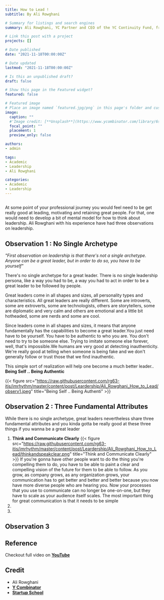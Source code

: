 ```yaml
---
title: How to Lead ! 
subtitle: By Ali Rowghani

# Summary for listings and search engines
summary: Ali Rowghani, YC Partner and CEO of the YC Continuity Fund, from his experience working with great leaders has **three observations on leadership**.. These observations, **answers many questions one might have** in his journey of leadership.. **Read If** you want to become good at leading, motivating, and retaining great people or you aren't sure what type of leader you are..

# Link this post with a project
projects: []

# Date published
date: "2021-11-18T00:00:00Z"

# Date updated
lastmod: "2021-11-18T00:00:00Z"

# Is this an unpublished draft?
draft: false

# Show this page in the Featured widget?
featured: false

# Featured image
# Place an image named `featured.jpg/png` in this page's folder and customize its options here.
image:
  caption: ""  
  #'Image credit: [**Unsplash**](https://www.ycombinator.com/library/6s-how-to-lead)'
  focal_point: ""
  placement: 1
  preview_only: false

authors:
- admin

tags:
- Academic
- Leadership
- Ali Rowghani

categories:
- Academic
- Leadership
---
```

##

At some point of your professional journey you would feel need to be get really good at leading, motivating and retaining great people. For that, one would need to develop a bit of mental model for how to think about leadership. Ali Rowghani with his experience have had three observations on leadership.

## Observation 1 : No Single Archetype

  *"First observation on leadership is that there's not a single archetype. Anyone can be a great leader, but in order to do so, you have to be yourself"*

There's no single archetype for a great leader. There is no single leadership persona, like a way you had to be, a way you had to act in order to be a great leader to be followed by people. 

Great leaders come in all shapes and sizes, all personality types and characteristics. All great leaders are really different. Some are introverts, some are extroverts, some are technologists, others are storytellers, some are diplomatic and very calm and others are emotional and a little bit hotheaded, some are nerds and some are cool.

Since leaders come in all shapes and sizes, it means that anyone fundamentally has the capabilities to become a great leader.You just need have to be yourself. You have to be authentic to who you are. You don't need to try to be someone else. Trying to imitate someone else forever, well, that's impossible.We humans are very good at detecting inauthenticity. We're really good at telling when someone is being fake and we don't generally follow or trust those that we find inauthentic.

This simple sort of realization will help one become a much better leader.. 
**Being Self .. Being Authentic**

{{< figure src="https://raw.githubusercontent.com/rg63-itis/imrhythm/master/content/post/Leardership/Ali_Rowghani_How_to_Lead/observ1.jpeg" title="Being Self .. Being Authenti" >}}

## Observation 2 : Three Fundamental Attributes

While there is no single archetype, great leaders nevertheless share three fundamental attributes and you kinda gotta be really good at these three things if you wanna be a great leader
1. **Think and Communicate Clearly**
    {{< figure src="https://raw.githubusercontent.com/rg63-itis/imrhythm/master/content/post/Leardership/Ali_Rowghani_How_to_Lead/thinkandspeakclear.png" title="Think and Communicate Clearly" >}}
    If you're gonna have other people want to do the thing you're compelling them to do, you have to be able to paint a clear and compelling vision of the future for them to be able to follow.
    As you grow, as company grows, as any organization grows, your communication has to get better and better and better because you now have more diverse people who are hearing you. Now your processes that you use to communicate can no longer be one-on-one, but they have to scale as your audience itself scales.
    The most important thing for great communication is that it needs to be simple
2. 
3. 

## Observation 3


## Reference

Checkout full video on [**YouTube**](https://youtu.be/7HDO1p3VdYg)


## Credit
- Ali Rowghani
- [**Y Combinator**](https://www.ycombinator.com/)
- [**Startup School**](https://www.startupschool.org/)
